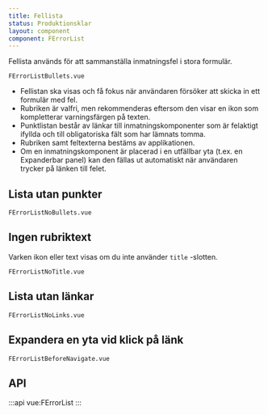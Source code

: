 ```yaml
---
title: Fellista
status: Produktionsklar
layout: component
component: FErrorList
---
```


Fellista används för att sammanställa inmatningsfel i stora formulär.

```import
FErrorListBullets.vue
```

- Fellistan ska visas och få fokus när användaren försöker att skicka in ett formulär med fel.
- Rubriken är valfri, men rekommenderas eftersom den visar en ikon som kompletterar varningsfärgen på texten.
- Punktlistan består av länkar till inmatningskomponenter som är felaktigt ifyllda och till obligatoriska fält som har lämnats tomma.
- Rubriken samt feltexterna bestäms av applikationen.
- Om en inmatningskomponent är placerad i en utfällbar yta (t.ex. en Expanderbar panel) kan den fällas ut automatiskt när användaren trycker på länken till felet.

## Lista utan punkter

```import
FErrorListNoBullets.vue
```

## Ingen rubriktext

Varken ikon eller text visas om du inte använder `title` -slotten.

```import
FErrorListNoTitle.vue
```

## Lista utan länkar

```import
FErrorListNoLinks.vue
```

## Expandera en yta vid klick på länk

```import
FErrorListBeforeNavigate.vue
```

## API

:::api
vue:FErrorList
:::
